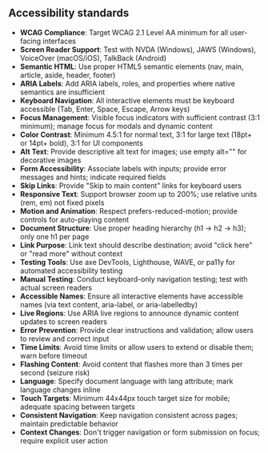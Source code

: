 ## Accessibility standards

- **WCAG Compliance**: Target WCAG 2.1 Level AA minimum for all user-facing interfaces
- **Screen Reader Support**: Test with NVDA (Windows), JAWS (Windows), VoiceOver (macOS/iOS), TalkBack (Android)
- **Semantic HTML**: Use proper HTML5 semantic elements (nav, main, article, aside, header, footer)
- **ARIA Labels**: Add ARIA labels, roles, and properties where native semantics are insufficient
- **Keyboard Navigation**: All interactive elements must be keyboard accessible (Tab, Enter, Space, Escape, Arrow keys)
- **Focus Management**: Visible focus indicators with sufficient contrast (3:1 minimum); manage focus for modals and dynamic content
- **Color Contrast**: Minimum 4.5:1 for normal text, 3:1 for large text (18pt+ or 14pt+ bold), 3:1 for UI components
- **Alt Text**: Provide descriptive alt text for images; use empty alt="" for decorative images
- **Form Accessibility**: Associate labels with inputs; provide error messages and hints; indicate required fields
- **Skip Links**: Provide "Skip to main content" links for keyboard users
- **Responsive Text**: Support browser zoom up to 200%; use relative units (rem, em) not fixed pixels
- **Motion and Animation**: Respect prefers-reduced-motion; provide controls for auto-playing content
- **Document Structure**: Use proper heading hierarchy (h1 → h2 → h3); only one h1 per page
- **Link Purpose**: Link text should describe destination; avoid "click here" or "read more" without context
- **Testing Tools**: Use axe DevTools, Lighthouse, WAVE, or pa11y for automated accessibility testing
- **Manual Testing**: Conduct keyboard-only navigation testing; test with actual screen readers
- **Accessible Names**: Ensure all interactive elements have accessible names (via text content, aria-label, or aria-labelledby)
- **Live Regions**: Use ARIA live regions to announce dynamic content updates to screen readers
- **Error Prevention**: Provide clear instructions and validation; allow users to review and correct input
- **Time Limits**: Avoid time limits or allow users to extend or disable them; warn before timeout
- **Flashing Content**: Avoid content that flashes more than 3 times per second (seizure risk)
- **Language**: Specify document language with lang attribute; mark language changes inline
- **Touch Targets**: Minimum 44x44px touch target size for mobile; adequate spacing between targets
- **Consistent Navigation**: Keep navigation consistent across pages; maintain predictable behavior
- **Context Changes**: Don't trigger navigation or form submission on focus; require explicit user action
